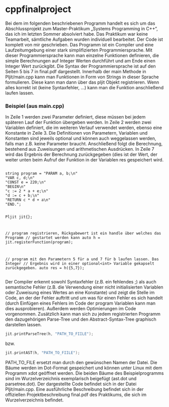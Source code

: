 # cppfinalproject
Bei dem im folgenden beschriebenen Programm handelt es sich um das Abschlussprojekt
zum Master-Praktikum „Systems Programming in C++“, das ich im letzten Sommer absolviert
habe. Das Praktikum war keine Teamarbeit, sämtliche Aufgaben wurden individuell
bearbeitet. Der Code ist komplett von mir geschrieben.
Das Programm ist ein Compiler und eine Laufzeitumgebung einer stark simplifizierten
Programmiersprache. Mit dieser Programmiersprache kann man einzelne Funktionen
definieren, die simple Berechnungen auf Integer Werten durchführt und am Ende einen
Integer Wert zurückgibt. Die Syntax der Programmiersprache ist auf den Seiten 5 bis 7 in
final.pdf dargestellt. Innerhalb der main Methode in Pljit/main.cpp kann man Funktionen in
Form von Strings in dieser Sprache formulieren. Diese kann man dann über das pljit Objekt
registrieren. Wenn alles korrekt ist (keine Syntaxfehler, ...) kann man die Funktion
anschließend laufen lassen.
<h3>Beispiel (aus main.cpp)</h3>
In Zeile 1 werden zwei Parameter definiert, diese müssen bei jedem späteren
Lauf der Funktion übergeben werden. In Zeile 2 werden zwei Variablen
definiert, die im weiteren Verlauf verwendet werden, ebenso eine Konstante in
Zeile 3. Die Definitionen von Parametern, Variablen und Konstanten sind
jeweils optional und können auch weggelassen werden, falls man z.B. keine
Parameter braucht. Anschließend folgt die Berechnung, bestehend aus
Zuweisungen und arithmetischen Ausdrücken. In Zeile 7 wird das Ergebnis der
Berechnung zurückgegeben (dies ist der Wert, der weiter unten beim Aufruf der
Funktion in der Variablen res gespeichert wird.  
<pre><code>
string program = "PARAM a, b;\n"
"VAR c, d;\n"
"CONST e = 220;\n"
"BEGIN\n"
"c := 2 * a + e;\n"
"d := c + b;\n"
"RETURN c * d + a\n"
"END.";

Pljit jit{};

// program registrieren, Rückgabewert ist ein handle über welches das Programm
// gestartet werden kann
auto h = jit.registerFunction(program);

// program mit den Parametern 5 für a und 7 für b laufen lassen. Das Integer 
// Ergebnis wird in einer optional\<int\> Variable gekapselt zurückgegeben.
auto res = h({5,7});
</code></pre>

Der Compiler erkennt sowohl Syntaxfehler (z.B. ein fehlendes ;) als auch
semantische Fehler (z.B. die Verwendung einer nicht initialisierten Variablen
oder Zuweisung eines Wertes an eine Konstante) und zeigt die Stelle im Code, an
der der Fehler auftritt und um was für einen Fehler es sich handelt (durch
Einfügen eines Fehlers im Code der program Variablen kann man dies
ausprobieren). Außerdem werden Optimierungen im Code vorgenommen.
Zusätzlich kann man sich zu jedem registrierten Programm den dazugehörigen
Parse-Tree und den Abstract-Syntax-Tree graphisch darstellen lassen.
```cpp
jit.printParseTree(h, "PATH_TO_FIILE");
```
bzw.
```cpp
jit.printAST(h, "PATH_TO_FIILE");
```

PATH_TO_FILE ersetzt man durch den gewünschen Namen der Datei. Die Bäume werden
im Dot-Format gespeichert und können unter Linux mit dem Programm xdot geöffnet
werden. Die beiden Bäume des Beispielprogramms sind im Wurzelverzeichnis
exemplarisch beigefügt (ast.dot und parsetree.dot).
Der dargestellte Code befindet sich in der Datei Pljit/main.cpp. Eine
ausführliche Beschreibung befindet sich in der offiziellen Projektbeschreibung
final.pdf des Praktikums, die sich im Wurzelverzeichnis befindet.
